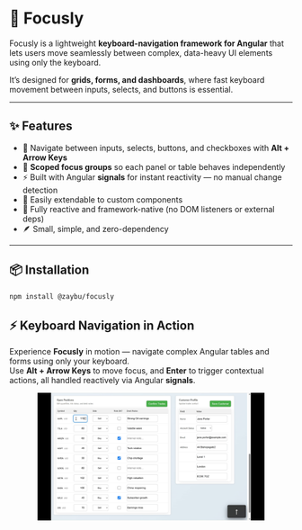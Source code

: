 # 🧩 Focusly

Focusly is a lightweight **keyboard-navigation framework for Angular** that lets users move seamlessly between complex, data-heavy UI elements using only the keyboard.

It’s designed for **grids, forms, and dashboards**, where fast keyboard movement between inputs, selects, and buttons is essential.

---

## ✨ Features

- 🚀 Navigate between inputs, selects, buttons, and checkboxes with **Alt + Arrow Keys**
- 🎯 **Scoped focus groups** so each panel or table behaves independently
- ⚡ Built with Angular **signals** for instant reactivity — no manual change detection
- 🧠 Easily extendable to custom components
- 🔄 Fully reactive and framework-native (no DOM listeners or external deps)
- 🪶 Small, simple, and zero-dependency

---

## 📦 Installation

```bash
npm install @zaybu/focusly
```


## ⚡ Keyboard Navigation in Action

Experience **Focusly** in motion — navigate complex Angular tables and forms 
using only your keyboard.  
Use **Alt + Arrow Keys** to move focus, and **Enter** to trigger contextual actions, 
all handled reactively via Angular **signals**.

<p align="center">
  <img src="../focusly-demo-app/docs/focusly-demo.gif" alt="Focusly demo" width="80%"/>
</p>
